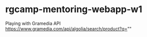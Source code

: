 # rgcamp-mentoring-webapp-w1

Playing with Gramedia API https://www.gramedia.com/api/algolia/search/product?q=""